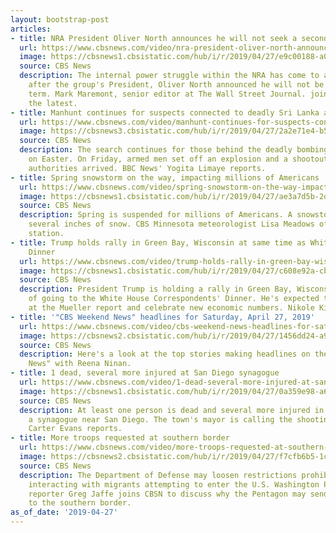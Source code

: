```yaml
---
layout: bootstrap-post
articles:
- title: NRA President Oliver North announces he will not seek a second term
  url: https://www.cbsnews.com/video/nra-president-oliver-north-announces-he-will-not-seek-a-second-term/
  image: https://cbsnews1.cbsistatic.com/hub/i/r/2019/04/27/e9c00188-a042-4c18-8df6-57d3360e53c6/thumbnail/1200x630/bc0b2c18c96d52ba34920eb699003a3a/0427-cbsn-kbs-nrapower-1838951-640x360.jpg
  source: CBS News
  description: The internal power struggle within the NRA has come to a breaking point
    after the group's President, Oliver North announced he will not be seeking a second
    term. Mark Maremont, senior editor at The Wall Street Journal. joins CBSN to discuss
    the latest.
- title: Manhunt continues for suspects connected to deadly Sri Lanka attacks
  url: https://www.cbsnews.com/video/manhunt-continues-for-suspects-connected-to-deadly-sri-lanka-attacks/
  image: https://cbsnews3.cbsistatic.com/hub/i/r/2019/04/27/2a2e71e4-b5fa-40bf-9be9-e611a1fe3b69/thumbnail/1200x630/537b2d9d7873e8906e9134daa9841155/0427-en-srilanka-bbc-1838943-640x360.jpg
  source: CBS News
  description: The search continues for those behind the deadly bombings in Sri Lanka
    on Easter. On Friday, armed men set off an explosion and a shootout occured after
    authorities arrived. BBC News' Yogita Limaye reports.
- title: Spring snowstorm on the way, impacting millions of Americans
  url: https://www.cbsnews.com/video/spring-snowstorm-on-the-way-impacting-millions-of-americans/
  image: https://cbsnews1.cbsistatic.com/hub/i/r/2019/04/27/ae3a7d5b-2dc0-4ba6-a4cb-8aee27f71ebe/thumbnail/1200x630/67fd6e490fc787dc8bd8ad92ad57f2d7/0427-en-weather-meadows-1838935-640x360.jpg
  source: CBS News
  description: Spring is suspended for millions of Americans. A snowstorm is dropping
    several inches of snow. CBS Minnesota meteorologist Lisa Meadows of our Minneapolis
    station.
- title: Trump holds rally in Green Bay, Wisconsin at same time as White House Correspondents'
    Dinner
  url: https://www.cbsnews.com/video/trump-holds-rally-in-green-bay-wisconsin-at-same-time-as-white-house-correspondents-dinner/
  image: https://cbsnews1.cbsistatic.com/hub/i/r/2019/04/27/c608e92a-cbf6-4571-b8a7-40a40b57cf72/thumbnail/1200x630/77ec2ace1cd2d706a4bcb175dae8981e/0427-en-trump-killion-1838928-640x360.jpg
  source: CBS News
  description: President Trump is holding a rally in Green Bay, Wisconsin, instead
    of going to the White House Correspondents' Dinner. He's expected to take shots
    at the Mueller report and celebrate new economic numbers. Nikole Killion reports.
- title: '"CBS Weekend News" headlines for Saturday, April 27, 2019'
  url: https://www.cbsnews.com/video/cbs-weekend-news-headlines-for-saturday-april-27-2019/
  image: https://cbsnews2.cbsistatic.com/hub/i/r/2019/04/27/1456dd24-a9c2-431a-854e-8c69096d76bc/thumbnail/1200x630/3213393f0bce8e70b6e9d8a4bc9e6252/0427-en-headlines-1838913-640x360.jpg
  source: CBS News
  description: Here's a look at the top stories making headlines on the "CBS Evening
    News" with Reena Ninan.
- title: 1 dead, several more injured at San Diego synagogue
  url: https://www.cbsnews.com/video/1-dead-several-more-injured-at-san-diego-synagogue/
  image: https://cbsnews1.cbsistatic.com/hub/i/r/2019/04/27/0a359e98-a6f6-40ca-9335-ab655f95c5dd/thumbnail/1200x630/61fd78e3ebb9dd5e87034c5c36df0e14/0427-en-synagogueshooting-evans-1838923-640x360.jpg
  source: CBS News
  description: At least one person is dead and several more injured in a shooting
    a synagogue near San Diego. The town's mayor is calling the shooting a "hate crime."
    Carter Evans reports.
- title: More troops requested at southern border
  url: https://www.cbsnews.com/video/more-troops-requested-at-southern-border/
  image: https://cbsnews2.cbsistatic.com/hub/i/r/2019/04/27/f7cfb6b5-1c58-42cd-b9ea-29b5e41e72dc/thumbnail/1200x630/ee5daf6dc6e5e558de2d3d363bec51fc/0427-cbsn-pentagonbordertroops-1838905-640x360.jpg
  source: CBS News
  description: The Department of Defense may loosen restrictions prohibiting military
    interacting with migrants attempting to enter the U.S. Washington Post political
    reporter Greg Jaffe joins CBSN to discuss why the Pentagon may send more troops
    to the southern border.
as_of_date: '2019-04-27'
---
```


